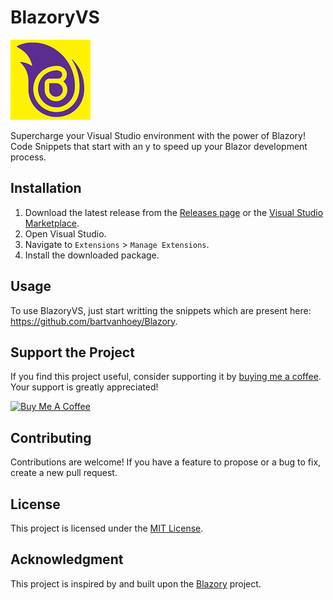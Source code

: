 # BlazoryVS

![BlazoryVS Logo](https://github.com/aglasencnik/BlazoryVS/blob/master/BlazoryVS/Resources/Icon.png)

Supercharge your Visual Studio environment with the power of Blazory! Code Snippets that start with an y to speed up your Blazor development process.

## Installation

1. Download the latest release from the [Releases page](https://github.com/aglasencnik/BlazoryVS/releases) or the [Visual Studio Marketplace](https://marketplace.visualstudio.com/vs).
2. Open Visual Studio.
3. Navigate to `Extensions` > `Manage Extensions`.
4. Install the downloaded package.

## Usage

To use BlazoryVS, just start writting the snippets which are present here: https://github.com/bartvanhoey/Blazory.

## Support the Project

If you find this project useful, consider supporting it by [buying me a coffee](https://www.buymeacoffee.com/aglasencnik). Your support is greatly appreciated!

<a href="https://www.buymeacoffee.com/aglasencnik" target="_blank"><img src="https://cdn.buymeacoffee.com/buttons/default-orange.png" alt="Buy Me A Coffee" height="41" width="174"></a>

## Contributing

Contributions are welcome! If you have a feature to propose or a bug to fix, create a new pull request.

## License

This project is licensed under the [MIT License](https://github.com/aglasencnik/BlazoryVS/blob/master/LICENSE.txt).

## Acknowledgment

This project is inspired by and built upon the [Blazory](https://github.com/bartvanhoey/Blazory) project.
